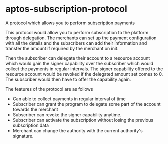 # aptos-subscription-protocol
A protocol which allows you to perform subscription payments

This protocol would allow you to perform subscription to the platform through delegation. The merchants can set up the payment configuration with all the details
and the subscribers can add their information and transfer the amount if required by the merchant on init.

Then the subscriber can delegate their account to a resource account which would gain the signer capability over the subscriber which would collect the payments
in regular intervals. The signer capability offered to the resource account would be revoked if the delegated amount set comes to 0. The subscriber would then
have to offer the capability again.

The features of the protocol are as follows
- Can able to collect payments in regular interval of time
- Subscriber can grant the program to delegate some part of the account towards the merchant
- Subscriber can revoke the signer capability anytime.
- Subscriber can activate the subscription without losing the previous subscription data
- Merchant can change the authority with the current authority's signature.
